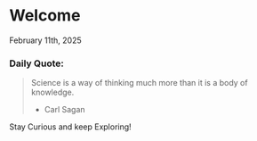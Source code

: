 # Welcome

February 11th, 2025

### Daily Quote:
> Science is a way of thinking much more than it is a body of knowledge.
> 	- Carl Sagan

Stay Curious and keep Exploring!
